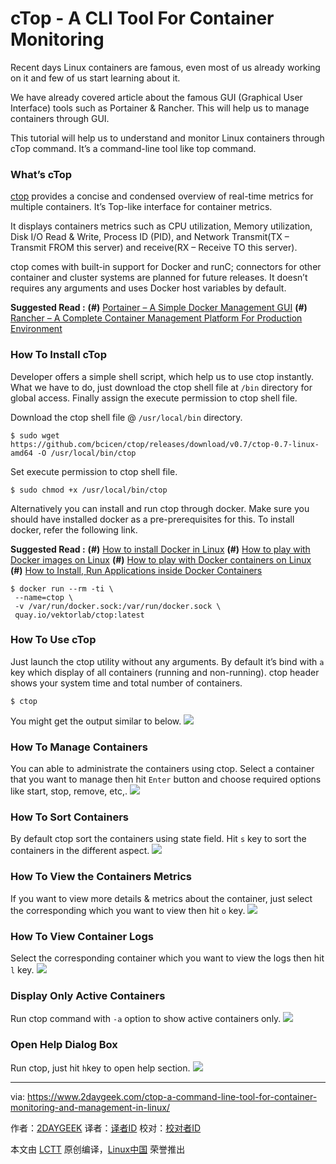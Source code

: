 cTop - A CLI Tool For Container Monitoring
======
Recent days Linux containers are famous, even most of us already working on it and few of us start learning about it.

We have already covered article about the famous GUI (Graphical User Interface) tools such as Portainer & Rancher. This will help us to manage containers through GUI.

This tutorial will help us to understand and monitor Linux containers through cTop command. It’s a command-line tool like top command.

### What’s cTop

[ctop][1] provides a concise and condensed overview of real-time metrics for multiple containers. It’s Top-like interface for container metrics.

It displays containers metrics such as CPU utilization, Memory utilization, Disk I/O Read & Write, Process ID (PID), and Network Transmit(TX – Transmit FROM this server) and receive(RX – Receive TO this server).

ctop comes with built-in support for Docker and runC; connectors for other container and cluster systems are planned for future releases.
It doesn’t requires any arguments and uses Docker host variables by default.

**Suggested Read :**
**(#)** [Portainer – A Simple Docker Management GUI][2]
**(#)** [Rancher – A Complete Container Management Platform For Production Environment][3]

### How To Install cTop

Developer offers a simple shell script, which help us to use ctop instantly. What we have to do, just download the ctop shell file at `/bin` directory for global access. Finally assign the execute permission to ctop shell file.

Download the ctop shell file @ `/usr/local/bin` directory.
```
$ sudo wget https://github.com/bcicen/ctop/releases/download/v0.7/ctop-0.7-linux-amd64 -O /usr/local/bin/ctop

```

Set execute permission to ctop shell file.
```
$ sudo chmod +x /usr/local/bin/ctop

```

Alternatively you can install and run ctop through docker. Make sure you should have installed docker as a pre-prerequisites for this. To install docker, refer the following link.

**Suggested Read :**
**(#)** [How to install Docker in Linux][4]
**(#)** [How to play with Docker images on Linux][5]
**(#)** [How to play with Docker containers on Linux][6]
**(#)** [How to Install, Run Applications inside Docker Containers][7]
```
$ docker run --rm -ti \
 --name=ctop \
 -v /var/run/docker.sock:/var/run/docker.sock \
 quay.io/vektorlab/ctop:latest

```

### How To Use cTop

Just launch the ctop utility without any arguments. By default it’s bind with `a` key which display of all containers (running and non-running).
ctop header shows your system time and total number of containers.
```
$ ctop

```

You might get the output similar to below.
![][9]

### How To Manage Containers

You can able to administrate the containers using ctop. Select a container that you want to manage then hit `Enter` button and choose required options like start, stop, remove, etc,.
![][10]

### How To Sort Containers

By default ctop sort the containers using state field. Hit `s` key to sort the containers in the different aspect.
![][11]

### How To View the Containers Metrics

If you want to view more details & metrics about the container, just select the corresponding which you want to view then hit `o` key.
![][12]

### How To View Container Logs

Select the corresponding container which you want to view the logs then hit `l` key.
![][13]

### Display Only Active Containers

Run ctop command with `-a` option to show active containers only.
![][14]

### Open Help Dialog Box

Run ctop, just hit `h`key to open help section.
![][15]

--------------------------------------------------------------------------------

via: https://www.2daygeek.com/ctop-a-command-line-tool-for-container-monitoring-and-management-in-linux/

作者：[2DAYGEEK][a]
译者：[译者ID](https://github.com/译者ID)
校对：[校对者ID](https://github.com/校对者ID)

本文由 [LCTT](https://github.com/LCTT/TranslateProject) 原创编译，[Linux中国](https://linux.cn/) 荣誉推出

[a]:https://www.2daygeek.com/author/2daygeek/
[1]:https://github.com/bcicen/ctop
[2]:https://www.2daygeek.com/portainer-a-simple-docker-management-gui/
[3]:https://www.2daygeek.com/rancher-a-complete-container-management-platform-for-production-environment/
[4]:https://www.2daygeek.com/install-docker-on-centos-rhel-fedora-ubuntu-debian-oracle-archi-scentific-linux-mint-opensuse/
[5]:https://www.2daygeek.com/list-search-pull-download-remove-docker-images-on-linux/
[6]:https://www.2daygeek.com/create-run-list-start-stop-attach-delete-interactive-daemonized-docker-containers-on-linux/
[7]:https://www.2daygeek.com/install-run-applications-inside-docker-containers/
[8]:data:image/gif;base64,R0lGODlhAQABAIAAAAAAAP///yH5BAEAAAAALAAAAAABAAEAAAIBRAA7
[9]:https://www.2daygeek.com/wp-content/uploads/2018/02/ctop-a-command-line-tool-for-container-monitoring-and-management-in-linux-1.png
[10]:https://www.2daygeek.com/wp-content/uploads/2018/02/ctop-a-command-line-tool-for-container-monitoring-and-management-in-linux-2.png
[11]:https://www.2daygeek.com/wp-content/uploads/2018/02/ctop-a-command-line-tool-for-container-monitoring-and-management-in-linux-3.png
[12]:https://www.2daygeek.com/wp-content/uploads/2018/02/ctop-a-command-line-tool-for-container-monitoring-and-management-in-linux-4a.png
[13]:https://www.2daygeek.com/wp-content/uploads/2018/02/ctop-a-command-line-tool-for-container-monitoring-and-management-in-linux-7.png
[14]:https://www.2daygeek.com/wp-content/uploads/2018/02/ctop-a-command-line-tool-for-container-monitoring-and-management-in-linux-5.png
[15]:https://www.2daygeek.com/wp-content/uploads/2018/02/ctop-a-command-line-tool-for-container-monitoring-and-management-in-linux-6.png
